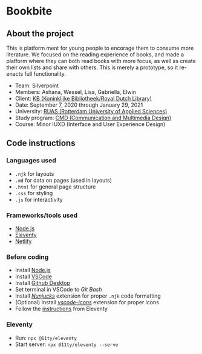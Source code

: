 # Bookbite
## About the project
This is platform ment for young people to encorage them to consume more literature. We focused on the reading experience of books, and made a platform where they can both read books with more focus, as well as create their own lists and share with others. This is merely a prototype, so it re-enacts full functionality.

- Team: Silverpoint
- Members: Ashana, Wessel, Lisa, Gabriella, Elwin
- Client: [KB (Koninklijke Bibliotheek/Royal Dutch Library)](https://www.kb.nl/en)
- Date: September 7, 2020 through January 29, 2021
- University: [RUAS (Rotterdam University of Applied Sciences)](https://www.rotterdamuas.com/)
- Study program: [CMD (Communication and Multimedia Design)](https://www.hogeschoolrotterdam.nl/opleidingen/bachelor/communication-and-multimedia-design/voltijd/)
- Course: Minor IUXD (Interface and User Experience Design)

## Code instructions
### Languages used
- `.njk` for layouts
- `.md` for data on pages (used in layouts)
- `.html` for general page structure
- `.css` for styling
- `.js` for interactivity

### Frameworks/tools used
- [Node.js](https://nodejs.org/en/)
- [Eleventy](https://www.11ty.dev/)
- [Netlify](https://www.netlify.com/)

### Before coding
- Install [Node.js](https://nodejs.org/en/)
- Install [VSCode](https://code.visualstudio.com/download)
- Install [Github Desktop](https://desktop.github.com/)
- Set terminal in VSCode to _Git Bash_
- Install [_Nunjucks_](https://marketplace.visualstudio.com/items?itemName=ronnidc.nunjucks) extension for proper `.njk` code formatting
- (Optional) Install [_vscode-icons_](https://marketplace.visualstudio.com/items?itemName=vscode-icons-team.vscode-icons) extension for proper icons
- Follow the [instructions](https://www.11ty.dev/docs/getting-started/) from Eleventy

### Eleventy
- Run: `npx @11ty/eleventy`
- Start server: `npx @11ty/eleventy --serve`

